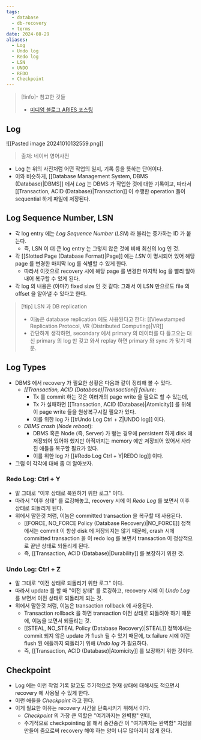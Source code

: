 ```yaml
---
tags:
  - database
  - db-recovery
  - terms
date: 2024-08-29
aliases:
  - Log
  - Undo log
  - Redo log
  - LSN
  - UNDO
  - REDO
  - Checkpoint
---
```

> [!info]- 참고한 것들
> - [미디엄 블로그 ARIES 포스팅](https://medium.com/@vikas.singh_67409/algorithms-for-recovery-and-isolation-exploiting-semantics-aries-d904765fb9b8)

## Log

![[Pasted image 20241010132559.png]]
> 출처: 네이버 영어사전

- Log 는 위의 사진처럼 어떤 작업의 일지, 기록 등을 뜻하는 단어이다.
- 이와 비슷하게, [[Database Management System, DBMS (Database)|DBMS]] 에서 *Log* 는 DBMS 가 작업한 것에 대한 기록이고, 따라서 [[Transaction, ACID (Database)|Transaction]] 이 수행한 operation 들이 sequential 하게 파일에 저장된다.

## Log Sequence Number, LSN

- 각 log entry 에는 *Log Sequence Number* (*LSN*) 라 불리는 증가하는 ID 가 붙는다.
	- 즉, LSN 이 더 큰 log entry 는 그렇지 않은 것에 비해 최신의 log 인 것.
- 각 [[Slotted Page (Database Format)|Page]] 에는 *LSN* 이 명시되어 있어 해당 page 를 변경한 마지막 log 를 식별할 수 있게 한다.
	- 따라서 이것으로 recovery 시에 해당 page 를 변경한 마지막 log 을 빨리 알아내어 복구할 수 있게 된다.
- 각 log 의 내용은 (아마?) fixed size 인 것 같다: 그래서 이 LSN 만으로도 file 의 offset 을 알아낼 수 있다고 한다.

> [!tip] LSN 과 DB replication
> - 이놈은 database replication 에도 사용된다고 한다: [[Viewstamped Replication Protocol, VR (Distributed Computing)|VR]]
> - 간단하게 생각하면, secondary 에서 primary 의 데이터를 다 들고오는 대신 primary 의 log 만 갖고 와서 replay 하면 primary 와 sync 가 맞기 때문.

## Log Types

- DBMS 에서 recovery 가 필요한 상황은 다음과 같이 정리해 볼 수 있다.
	- *[[Transaction, ACID (Database)|Transaction]] failure*:
		- Tx 를 commit 하는 것은 여러개의 page write 을 필요로 할 수 있는데,
		- Tx 가 실패하면 [[Transaction, ACID (Database)|Atomicity]] 를 위해 이 page write 들을 원상복구시킬 필요가 있다.
		- 이를 위한 log 가 [[#Undo Log Ctrl + Z|UNDO log]] 이다.
	- *DBMS crash* (*Node reboot*):
		- DBMS 혹은 Node (즉, Server) 가 뻗는 경우에 persistent 하게 disk 에 저장되어 있어야 했지만 아직까지는 memory 에만 저장되어 있어서 사라진 애들을 복구할 필요가 있다.
		- 이를 위한 log 가 [[#Redo Log Ctrl + Y|REDO log]] 이다.
- 그럼 이 각각에 대해 좀 더 알아보자.

### Redo Log: Ctrl + Y

- 말 그대로 "이후 상태로 복원하기 위한 로그" 이다.
- 따라서 "이후 상태" 를 로깅해놓고, recovery 시에 이 *Redo Log* 를 보면서 이후 상태로 되돌리게 된다.
- 위에서 말한것 처럼, 이놈은 committed transaction 을 복구할 때 사용된다.
	- [[FORCE, NO_FORCE Policy (Database Recovery)|NO_FORCE]] 정책에서는 commit 이 항상 disk 에 저장되지는 않기 때문에, crash 시에 committed transaction 을 이 redo log 를 보면서 transaction 이 정상적으로 끝난 상태로 되돌리게 된다.
	- 즉, [[Transaction, ACID (Database)|Durability]] 를 보장하기 위한 것.

### Undo Log: Ctrl + Z

- 말 그대로 "이전 상태로 되돌리기 위한 로그" 이다.
- 따라서 update 를 할 때 "이전 상태" 를 로깅하고, recovery 시에 이 *Undo Log* 를 보면서 이전 상태로 되돌리게 되는 것.
- 위에서 말한것 처럼, 이놈은 transaction rollback 에 사용된다.
	- Transaction rollback 을 하면 transaction 이전 상태로 되돌려야 하기 때문에, 이놈을 보면서 되돌리는 것.
	- [[STEAL, NO_STEAL Policy (Database Recovery)|STEAL]] 정책에서는 commit 되지 않은 update 가 flush 될 수 있기 때문에, tx failure 시에 이런 flush 된 애들까지 되돌리기 위해 *Undo log* 가 필요하다.
	- 즉, [[Transaction, ACID (Database)|Atomicity]] 를 보장하기 위한 것이다.

## Checkpoint

- Log 에는 이런 작업 기록 말고도 주기적으로 현재 상태에 대해서도 적으면서 recovery 에 사용될 수 있게 한다.
- 이런 애들을 *Checkpoint* 라고 한다.
- 이게 필요한 이유는 recovery 시간을 단축시키기 위해서 이다.
	- *Checkpoint* 의 가장 큰 역할은 "여기까지는 완벽함" 인데,
	- 주기적으로 checkpointing 을 해서 중간중간 이 "여기까지는 완벽함" 지점을 만들어 줌으로써 recovery 해야 하는 양이 너무 많아지지 않게 한다.